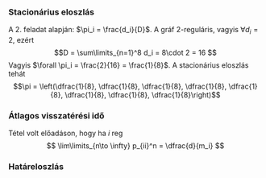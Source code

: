 ### Stacionárius eloszlás

A 2. feladat alapján: $\pi_i = \frac{d_i}{D}$. A gráf 2-reguláris, vagyis $\forall d_i = 2$, ezért 
$$D = \sum\limits_{n=1}^8 d_i = 8\cdot 2 = 16 $$
Vagyis $\forall \pi_i = \frac{2}{16} = \frac{1}{8}$. A stacionárius eloszlás tehát
$$\pi = \left(\dfrac{1}{8}, \dfrac{1}{8}, \dfrac{1}{8}, \dfrac{1}{8}, \dfrac{1}{8}, \dfrac{1}{8}, \dfrac{1}{8}, \dfrac{1}{8}\right)$$

### Átlagos visszatérési idő

Tétel volt előadáson, hogy ha $i$ reg
$$ \lim\limits_{n\to \infty} p_{ii}^n = \dfrac{d}{m_i} $$

### Határeloszlás


<!--stackedit_data:
eyJoaXN0b3J5IjpbMjg5ODA5NTQ2LDM2MDIwOTQ0Nyw3MzA5OT
gxMTZdfQ==
-->